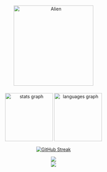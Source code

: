 

###

<div id="header" align="center">
  <img src="https://raw.githubusercontent.com/Tarikul-Islam-Anik/Animated-Fluent-Emojis/master/Emojis/Smilies/Alien.png" alt="Alien" width="250" height="250" />
</div>


###

<div align="center">
  <img src="https://github-readme-stats.vercel.app/api?hide_title=false&hide_rank=false&show_icons=true&include_all_commits=true&count_private=true&disable_animations=false&theme=midnight-purple&locale=en&hide_border=false&username=antonypauson" height="150" alt="stats graph"/>
  <img src="https://github-readme-stats.vercel.app/api/top-langs?locale=en&hide_title=false&layout=compact&card_width=320&langs_count=5&theme=midnight-purple&hide_border=false&username=antonypauson" height="150" alt="languages graph" />
  
 <a href="https://git.io/streak-stats"><img src="https://github-readme-streak-stats.herokuapp.com?user=antonypauson&theme=midnight-purple" alt="GitHub Streak" fire="red" /></a>
</div>



<div align="center">
  <a href="https://discord.com/channels/@me/heliostone/"><img src="https://img.shields.io/badge/Discord-%235865F2.svg?style=for-the-badge&logo=discord&logoColor=white"></a>
</div>

<div align="center">
  <img src="http://github-profile-summary-cards.vercel.app/api/cards/profile-details?username=antonypauson&theme=vue">
</div>



<!---
antonypauson/antonypauson is a ✨ special ✨ repository because its `README.md` (this file) appears on your GitHub profile.
You can click the Preview link to take a look at your changes.
--->
